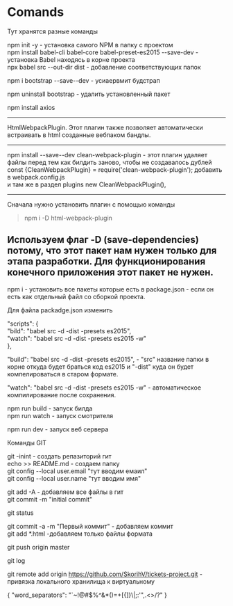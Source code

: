 # Comands
Тут хранятся разные команды



npm init -y  - установка самого NPM в папку с проектом </br>
npm install babel-cli babel-core babel-preset-es2015 --save-dev   - установка Babel находясь в корне проекта</br>
npx babel src --out-dir dist   - добавление соответствующих папок</br>

npm i bootstrap --save--dev   - усиаервмит будстрап </br>

npm uninstall bootstrap   -  удалить установленный пакет </br>


npm install axios

---------------------
HtmlWebpackPlugin. Этот плагин также позволяет автоматически встраивать в html созданные вебпаком бандлы.</br>


------
npm install --save--dev clean-webpack-plugin  - этот плагин удаляет файлы перед тем как билдить заново, чтобы не создавалось дублей
const {CleanWebpackPlugin} = require('clean-webpack-plugin');  добавить в webpack.config.js </br>
и там же в раздел  plugins    new CleanWebpackPlugin(), 


----
Сначала нужно установить плагин с помощью команды </br>

> npm i -D  html-webpack-plugin</br>

Используем флаг -D (save-dependencies) потому, что этот пакет нам нужен только для этапа разработки. Для функционирования конечного приложения этот пакет не нужен.</br>
-------------------



npm i   -  установить все пакеты которые есть в package.json - если он есть как отдельный файл со сборкой проекта.

Для файла packadge.json изменить


  "scripts": {</br>
    "bild": "babel src -d -dist -presets es2015",</br>
    "watch": "babel src -d -dist -presets es2015 -w"</br>
  },
 
"build": "babel src -d -dist -presets es2015",   -  "src" название папки в корне откуда будет браться код es2015 и "-dist" куда он будет компелироваться в старом формате.
 
 "watch": "babel src -d -dist -presets es2015 -w"  - автоматическое компилирование после сохранения. 


npm run build  - запуск  билда</br>
npm run watch - запуск смотрителя </br>

npm run dev  - запуск веб сервера</br>



Команды GIT

git -inint   - создать репазиторий гит</br>
echo >> README.md - создаем папку </br>
git config --local user.email "тут вводим емаил"</br>
git config --local user.name "тут вводим имя"</br>


git add -A  - добавляем все файлы в гит</br>
git commit -m "initial commit"</br>

git status</br>

git commit -a -m "Первый коммит"  - добавляем коммит</br>
git add *.html   -добавляем только файлы формата </br>

git push origin master

git log</br>
 

git remote add origin https://github.com/SkorihV/tickets-project.git   - привязка локального хранилища к виртуальному </br>


{
 	"word_separators": "`~!@#$%^&*()=+[{]}\\|;:'\",.<>/?"
}







